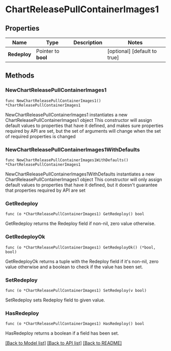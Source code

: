 # ChartReleasePullContainerImages1

## Properties

Name | Type | Description | Notes
------------ | ------------- | ------------- | -------------
**Redeploy** | Pointer to **bool** |  | [optional] [default to true]

## Methods

### NewChartReleasePullContainerImages1

`func NewChartReleasePullContainerImages1() *ChartReleasePullContainerImages1`

NewChartReleasePullContainerImages1 instantiates a new ChartReleasePullContainerImages1 object
This constructor will assign default values to properties that have it defined,
and makes sure properties required by API are set, but the set of arguments
will change when the set of required properties is changed

### NewChartReleasePullContainerImages1WithDefaults

`func NewChartReleasePullContainerImages1WithDefaults() *ChartReleasePullContainerImages1`

NewChartReleasePullContainerImages1WithDefaults instantiates a new ChartReleasePullContainerImages1 object
This constructor will only assign default values to properties that have it defined,
but it doesn't guarantee that properties required by API are set

### GetRedeploy

`func (o *ChartReleasePullContainerImages1) GetRedeploy() bool`

GetRedeploy returns the Redeploy field if non-nil, zero value otherwise.

### GetRedeployOk

`func (o *ChartReleasePullContainerImages1) GetRedeployOk() (*bool, bool)`

GetRedeployOk returns a tuple with the Redeploy field if it's non-nil, zero value otherwise
and a boolean to check if the value has been set.

### SetRedeploy

`func (o *ChartReleasePullContainerImages1) SetRedeploy(v bool)`

SetRedeploy sets Redeploy field to given value.

### HasRedeploy

`func (o *ChartReleasePullContainerImages1) HasRedeploy() bool`

HasRedeploy returns a boolean if a field has been set.


[[Back to Model list]](../README.md#documentation-for-models) [[Back to API list]](../README.md#documentation-for-api-endpoints) [[Back to README]](../README.md)



